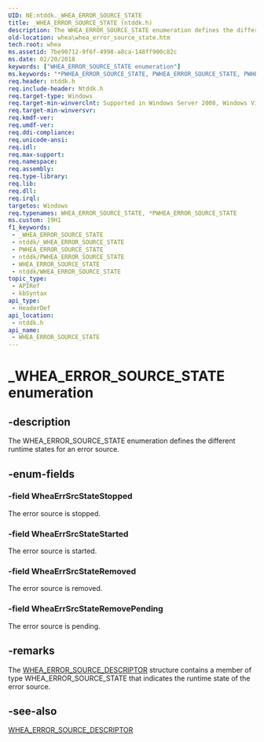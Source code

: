 ```yaml
---
UID: NE:ntddk._WHEA_ERROR_SOURCE_STATE
title: _WHEA_ERROR_SOURCE_STATE (ntddk.h)
description: The WHEA_ERROR_SOURCE_STATE enumeration defines the different runtime states for an error source.
old-location: whea\whea_error_source_state.htm
tech.root: whea
ms.assetid: 7be90712-9f6f-4998-a8ca-148ff900c82c
ms.date: 02/20/2018
keywords: ["WHEA_ERROR_SOURCE_STATE enumeration"]
ms.keywords: "*PWHEA_ERROR_SOURCE_STATE, PWHEA_ERROR_SOURCE_STATE, PWHEA_ERROR_SOURCE_STATE enumeration pointer [WHEA Drivers and Applications], WHEA_ERROR_SOURCE_STATE, WHEA_ERROR_SOURCE_STATE enumeration [WHEA Drivers and Applications], WheaErrSrcStateStarted, WheaErrSrcStateStopped, _WHEA_ERROR_SOURCE_STATE, ntddk/PWHEA_ERROR_SOURCE_STATE, ntddk/WHEA_ERROR_SOURCE_STATE, ntddk/WheaErrSrcStateStarted, ntddk/WheaErrSrcStateStopped, whea.whea_error_source_state, whearef_c6edca73-b5ec-4473-bbe3-9ed5e48f017d.xml"
req.header: ntddk.h
req.include-header: Ntddk.h
req.target-type: Windows
req.target-min-winverclnt: Supported in Windows Server 2008, Windows Vista SP1, and later versions of Windows.
req.target-min-winversvr: 
req.kmdf-ver: 
req.umdf-ver: 
req.ddi-compliance: 
req.unicode-ansi: 
req.idl: 
req.max-support: 
req.namespace: 
req.assembly: 
req.type-library: 
req.lib: 
req.dll: 
req.irql: 
targetos: Windows
req.typenames: WHEA_ERROR_SOURCE_STATE, *PWHEA_ERROR_SOURCE_STATE
ms.custom: 19H1
f1_keywords:
 - _WHEA_ERROR_SOURCE_STATE
 - ntddk/_WHEA_ERROR_SOURCE_STATE
 - PWHEA_ERROR_SOURCE_STATE
 - ntddk/PWHEA_ERROR_SOURCE_STATE
 - WHEA_ERROR_SOURCE_STATE
 - ntddk/WHEA_ERROR_SOURCE_STATE
topic_type:
 - APIRef
 - kbSyntax
api_type:
 - HeaderDef
api_location:
 - ntddk.h
api_name:
 - WHEA_ERROR_SOURCE_STATE
---
```


# _WHEA_ERROR_SOURCE_STATE enumeration


## -description

The WHEA_ERROR_SOURCE_STATE enumeration defines the different runtime states for an error source.

## -enum-fields

### -field WheaErrSrcStateStopped

The error source is stopped.

### -field WheaErrSrcStateStarted

The error source is started.

### -field WheaErrSrcStateRemoved

The error source is removed.

### -field WheaErrSrcStateRemovePending

The error source is pending.

## -remarks

The <a href="/windows-hardware/drivers/ddi/ntddk/ns-ntddk-_whea_error_source_descriptor">WHEA_ERROR_SOURCE_DESCRIPTOR</a> structure contains a member of type WHEA_ERROR_SOURCE_STATE that indicates the runtime state of the error source.

## -see-also

<a href="/windows-hardware/drivers/ddi/ntddk/ns-ntddk-_whea_error_source_descriptor">WHEA_ERROR_SOURCE_DESCRIPTOR</a>